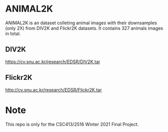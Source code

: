 # ANIMAL2K
 ANIMAL2K is an dataset colleting animal images with their downsamples (only 2X) from DIV2K and Flickr2K datasets. It contains 327 animals images in total.

## DIV2K
https://cv.snu.ac.kr/research/EDSR/DIV2K.tar

## Flickr2K
http://cv.snu.ac.kr/research/EDSR/Flickr2K.tar

# Note
This repo is only for the CSC413/2516 Winter 2021 Final Project.
